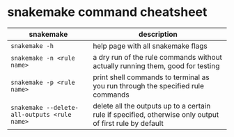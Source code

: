 # snakemake command cheatsheet

snakemake | description
--- | ---
`snakemake -h` | help page with all snakemake flags
`snakemake -n <rule name>` | a dry run of the rule commands without actually running them, good for testing
`snakemake -p <rule name>` | print shell commands to terminal as you run through the specified rule commands
`snakemake --delete-all-outputs <rule name>` | delete all the outputs up to a certain rule if specified, otherwise only output of first rule by default
